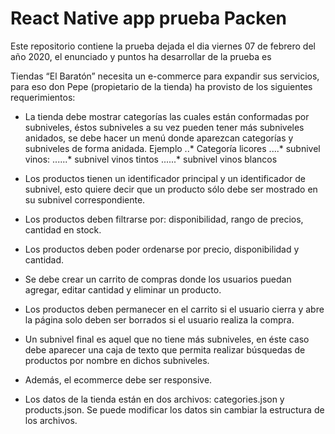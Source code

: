 React Native app prueba Packen
====
Este repositorio contiene la prueba dejada el dia viernes 07 de febrero del año 2020, el enunciado y puntos ha desarrollar de la prueba es

Tiendas “El Baratón” necesita un e-commerce para expandir sus servicios, para eso don Pepe (propietario de la tienda) ha provisto de los siguientes requerimientos: 

* La tienda debe mostrar categorías las cuales están conformadas por subniveles, éstos subniveles a su vez pueden tener más subniveles anidados, se debe hacer un menú donde aparezcan categorías y subniveles de forma anidada. Ejemplo
..* Categoría licores
....* subnivel vinos: 
......* subnivel vinos tintos 
......* subnivel vinos blancos 

* Los productos tienen un identificador principal y un identificador de subnivel, esto quiere decir que un producto sólo debe ser mostrado en su subnivel correspondiente. 

* Los productos deben filtrarse por: disponibilidad, rango de precios, cantidad en stock.

* Los productos deben poder ordenarse por precio, disponibilidad y cantidad.

* Se debe crear un carrito de compras donde los usuarios puedan agregar, editar cantidad y eliminar un producto.

* Los productos deben permanecer en el carrito si el usuario cierra y abre la página solo deben ser borrados si el usuario realiza la compra.

* Un subnivel final es aquel que no tiene más subniveles, en éste caso debe aparecer una caja de texto que permita realizar búsquedas de productos por nombre en dichos subniveles.

* Además, el ecommerce debe ser responsive. 

* Los datos de la tienda están en dos archivos: categories.json y products.json. Se puede modificar los datos sin cambiar la estructura de los archivos.
